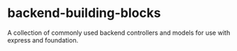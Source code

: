 # backend-building-blocks
A collection of commonly used backend controllers and models for use with express and foundation.
